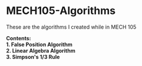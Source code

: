 # MECH105-Algorithms      
These are the algorithms I created while in MECH 105         
   
**Contents:**  
**1. False Position Algorithm**  
**2. Linear Algebra Algorithm**  
**3. Simpson's 1/3 Rule**  


